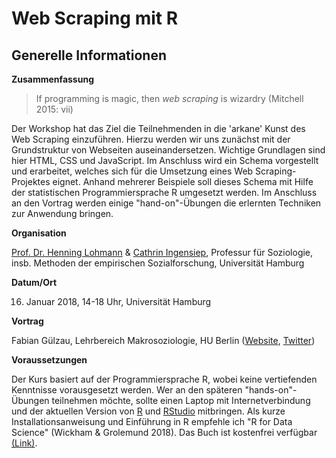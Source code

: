# Web Scraping mit R

## Generelle Informationen

**Zusammenfassung**

> If programming is magic, then *web scraping* is wizardry (Mitchell 2015: vii)

Der Workshop hat das Ziel die Teilnehmenden in die 'arkane' Kunst des Web Scraping 
einzuführen. Hierzu werden wir uns zunächst mit der Grundstruktur von Webseiten 
auseinandersetzen. Wichtige Grundlagen sind hier HTML, CSS und JavaScript. Im 
Anschluss wird ein Schema vorgestellt und erarbeitet, welches sich für die 
Umsetzung eines Web Scraping-Projektes eignet. Anhand mehrerer Beispiele soll 
dieses Schema mit Hilfe der statistischen Programmiersprache R umgesetzt werden. 
Im Anschluss an den Vortrag werden einige "hand-on"-Übungen die erlernten Techniken 
zur Anwendung bringen. 

**Organisation**

[Prof. Dr. Henning Lohmann](https://www.wiso.uni-hamburg.de/fachbereich-sozoek/professuren/lohmann/team/lohmann-henning.html) & [Cathrin Ingensiep](https://www.wiso.uni-hamburg.de/fachbereich-sozoek/professuren/lohmann/team/ingensiep-cathrin.html), Professur für Soziologie, insb. Methoden der empirischen
Sozialforschung, Universität Hamburg

**Datum/Ort**

16. Januar 2018, 14-18 Uhr, Universität Hamburg

**Vortrag** 

Fabian Gülzau, Lehrbereich Makrosoziologie, HU Berlin ([Website](https://fguelzau.rbind.io/), [Twitter](https://twitter.com/FabFuchs))

**Voraussetzungen**

Der Kurs basiert auf der Programmiersprache R, wobei keine vertiefenden Kenntnisse 
vorausgesetzt werden. Wer an den späteren "hands-on"-Übungen teilnehmen möchte, 
sollte einen Laptop mit Internetverbindung und der aktuellen Version von [R](https://www.r-project.org/) 
und [RStudio](https://www.rstudio.com/products/rstudio/download/) mitbringen. Als
kurze Installationsanweisung und Einführung in R empfehle ich "R for Data Science" 
(Wickham & Grolemund 2018). Das Buch ist kostenfrei verfügbar [(Link)](https://r4ds.had.co.nz/introduction.html#prerequisites). 